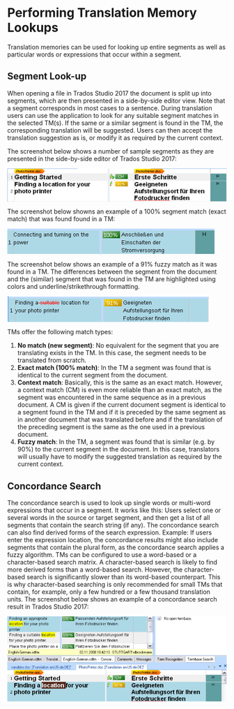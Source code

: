 Performing Translation Memory Lookups
=====
Translation memories can be used for looking up entire segments as well as particular words or expressions that occur within a segment.

Segment Look-up
----
When opening a file in Trados Studio 2017 the document is split up into segments, which are then presented in a side-by-side editor view. Note that a segment corresponds in most cases to a sentence. During translation users can use the application to look for any suitable segment matches in the selected TM(s). If the same or a similar segment is found in the TM, the corresponding translation will be suggested. Users can then accept the translation suggestion as is, or modify it as required by the current context.

The screenshot below shows a number of sample segments as they are presented in the side-by-side editor of Trados Studio 2017:

<img style="display:block; " src="images/SideBySide.jpg"/>

The screenshot below showns an example of a 100% segment match (exact match) that was found found in a TM:

<img style="display:block; " src="images/ExactMatch.jpg"/>

The screenshot below shows an example of a 91% fuzzy match as it was found in a TM. The differences between the segment from the document and the (similar) segment that was found in the TM are highlighted using colors and underline/strikethrough formatting.

<img style="display:block; " src="images/FuzzyMatch.jpg"/>

TMs offer the following match types:

1. **No match (new segment)**: No equivalent for the segment that you are translating exists in the TM. In this case, the segment needs to be translated from scratch.
2. **Exact match (100% match)**: In the TM a segment was found that is identical to the current segment from the document.
3. **Context match**: Basically, this is the same as an exact match. However, a context match (CM) is even more reliable than an exact match, as the segment was encountered in the same sequence as in a previous document. A CM is given if the current document segment is identical to a segment found in the TM and if it is preceded by the same segment as in another document that was translated before and if the translation of the preceding segment is the same as the one used in a previous document.
4. **Fuzzy match**: In the TM, a segment was found that is similar (e.g. by 90%) to the current segment in the document. In this case, translators will usually have to modify the suggested translation as required by the current context.

Concordance Search
-----
The concordance search is used to look up single words or multi-word expressions that occur in a segment. It works like this: Users select one or several words in the source or target segment, and then get a list of all segments that contain the search string (if any). The concordance search can also find derived forms of the search expression. Example: If users enter the expression location, the concordance results might also include segments that contain the plural form, as the concordance search applies a fuzzy algorithm. TMs can be configured to use a word-based or a character-based search matrix. A character-based search is likely to find more derived forms than a word-based search. However, the character-based search is significantly slower than its word-based counterpart. This is why character-based searching is only recommended for small TMs that contain, for example, only a few hundred or a few thousand translation units. The screenshot below shows an example of a concordance search result in Trados Studio 2017:

<img style="display:block; " src="images/ConcordanceResult.jpg"/>
